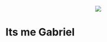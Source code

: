 <p align="center">
  <img src= https://wallpaperaccess.com/full/4910984.gif
</p>


# Its me Gabriel


